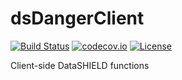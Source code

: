 dsDangerClient
==============

[![Build Status](https://travis-ci.org/datashield/dsClient.svg?branch=repo-merge.base.release)](https://travis-ci.org/datashield/dsClient)
[![codecov.io](https://codecov.io/github/datashield/dsClient/coverage.svg?branch=repo-merge.base.release)](https://codecov.io/github/datashield/dsClient?branch=repo-merge.base.release)
[![License](https://img.shields.io/badge/license-GPLv3-blue.svg)](https://www.gnu.org/licenses/gpl-3.0.html)

Client-side DataSHIELD functions
